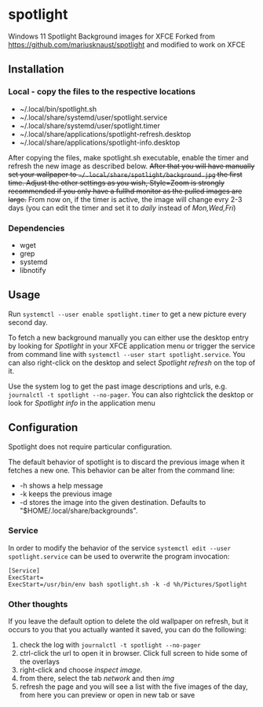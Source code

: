 # spotlight
Windows 11 Spotlight Background images for XFCE
Forked from https://github.com/mariusknaust/spotlight and modified to work on XFCE

## Installation

### Local - copy the files to the respective locations
* ~/.local/bin/spotlight.sh
* ~/.local/share/systemd/user/spotlight.service
* ~/.local/share/systemd/user/spotlight.timer
* ~/.local/share/applications/spotlight-refresh.desktop
* ~/.local/share/applications/spotlight-info.desktop

After copying the files, make spotlight.sh executable, enable the timer and refresh the new image as described below. <s>After that you will have manually set your wallpaper to `~/.local/share/spotlight/background.jpg` the first time. Adjust the other settings as you wish, Style=Zoom is strongly recommended if you only have a fullhd monitor as the pulled images are large.</s>
From now on, if the timer is active, the image will change evry 2-3 days (you can edit the timer and set it to _daily_ instead of _Mon,Wed,Fri_)

### Dependencies
* wget
* grep
* systemd
* libnotify

## Usage
Run `systemctl --user enable spotlight.timer` to get a new picture every second day.

To fetch a new background manually you can either use the desktop entry by looking for _Spotlight_ in your XFCE application menu or trigger the service from command line with `systemctl --user start spotlight.service`. You can also right-click on the desktop and select _Spotlight refresh_ on the top of it.

Use the system log to get the past image descriptions and urls, e.g. `journalctl -t spotlight --no-pager`.
You can also rightclick the desktop or look for _Spotlight info_ in the application menu

## Configuration

Spotlight does not require particular configuration.

The default behavior of spotlight is to discard the previous image when it fetches a new one. This behavior can be alter from the command line:

 * -h shows a help message
 * -k keeps the previous image
 * -d stores the image into the given destination. Defaults to "$HOME/.local/share/backgrounds".

### Service

In order to modify the behavior of the service `systemctl edit --user spotlight.service` can be used to overwrite the program invocation:

```
[Service]
ExecStart=
ExecStart=/usr/bin/env bash spotlight.sh -k -d %h/Pictures/Spotlight
```

### Other thoughts

If you leave the default option to delete the old wallpaper on refresh, but it occurs to you that you actually wanted it saved, you can do the following:
1) check the log with `journalctl -t spotlight --no-pager`
2) ctrl-click the url to open it in browser. Click full screen to hide some of the overlays
3) right-click and choose *inspect image*.
4) from there, select the tab *network* and then *img*
5) refresh the page and you will see a list with the five images of the day, from here you can preview or open in new tab or save


